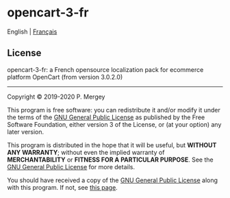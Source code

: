 # opencart-3-fr

English | [Français](README-fr.md)

## License

opencart-3-fr: a French opensource localization pack for ecommerce platform OpenCart (from version 3.0.2.0)

--------------------------------------------------------------------------------

Copyright © 2019-2020 P. Mergey

This program is free software: you can redistribute it and/or modify it under the terms of the [GNU General Public License](LICENSE.md) as published by the Free Software Foundation, either version 3 of the License, or (at your option) any later version.

This program is distributed in the hope that it will be useful, but **WITHOUT ANY WARRANTY**; without even the implied warranty of **MERCHANTABILITY** or **FITNESS FOR A PARTICULAR PURPOSE**. See the [GNU General Public License](LICENSE.md) for more details.

You should have received a copy of the [GNU General Public License](LICENSE.md) along with this program. If not, see [this page](https://www.gnu.org/licenses/gpl-3.0.en.html).
